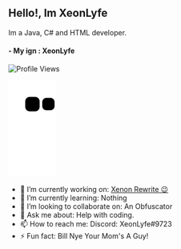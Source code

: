 ## Hello!, Im XeonLyfe

Im a Java, C# and HTML developer.

#### - My ign : XeonLyfe

![Profile Views](https://komarev.com/ghpvc/?username=xeonlyfe)

<p align="center">

![github contribution grid snake animation](https://raw.githubusercontent.com/XeonLyfe/XeonLyfe/output/github-contribution-grid-snake.svg)


- 🔭 I’m currently working on: [Xenon Rewrite 😉](https://github.com/XenonUtilityDevelopment)
- 🌱 I’m currently learning: Nothing
- 👯 I’m looking to collaborate on: An Obfuscator
- 💬 Ask me about: Help with coding.
- 📫 How to reach me: Discord: XeonLyfe#9723
- ⚡ Fun fact: Bill Nye Your Mom's A Guy!
